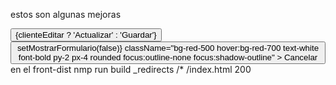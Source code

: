 estos son algunas mejoras
<div className="flex items-center justify-end space-x-2">
                <button
                    type="submit"
                    className="bg-blue-500 hover:bg-blue-700 text-white font-bold py-2 px-4 rounded focus:outline-none focus:shadow-outline"
                >
                    {clienteEditar ? 'Actualizar' : 'Guardar'}
                </button>
                <button
                    type="button"
                    onClick={() => setMostrarFormulario(false)}
                    className="bg-red-500 hover:bg-red-700 text-white font-bold py-2 px-4 rounded focus:outline-none focus:shadow-outline"
                >
                    Cancelar
                </button>
            </div>
        </form>
en el front-dist 
nmp run build
_redirects
/* /index.html 200
